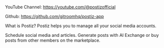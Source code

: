 YouTube Channel: https://youtube.com/@postizofficial

Github: https://github.com/gitroomhq/postiz-app

What is Postiz?
Postiz helps you to manage all your social media accounts.

Schedule social media and articles.
Generate posts with AI
Exchange or buy posts from other members on the marketplace.
